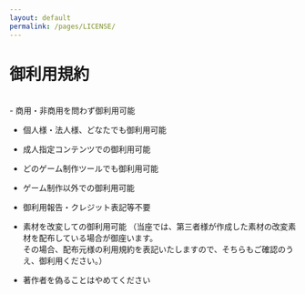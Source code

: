 ```yaml
---
layout: default
permalink: /pages/LICENSE/
---
```


# 御利用規約
<br>
- 商用・非商用を問わず御利用可能
  
- 個人様・法人様、どなたでも御利用可能
  
- 成人指定コンテンツでの御利用可能
  
- どのゲーム制作ツールでも御利用可能
  
- ゲーム制作以外での御利用可能
  
- 御利用報告・クレジット表記等不要
  
- 素材を改変しての御利用可能
（当座では、第三者様が作成した素材の改変素材を配布している場合が御座います。  
その場合、配布元様の利用規約を表記いたしますので、そちらもご確認のうえ、御利用ください。）
  
- 著作者を偽ることはやめてください
